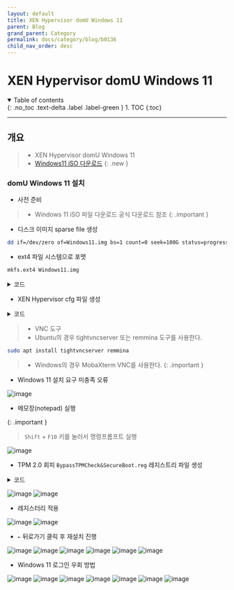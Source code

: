 ```yaml
---
layout: default
title: XEN Hypervisor domU Windows 11
parent: Blog
grand_parent: Category
permalink: docs/category/blog/b0136
child_nav_order: desc
---
```


# XEN Hypervisor domU Windows 11

<details open markdown="block">
  <summary>
    Table of contents
  </summary>
  {: .no_toc .text-delta .label .label-green }
1. TOC
{:toc}
</details>

---

## 개요

> - XEN Hypervisor domU Windows 11
> - [Windows11 iSO 다운로드](https://www.microsoft.com/software-download/windows11)
{: .new }

### domU Windows 11 설치

- 사전 준비

> - Windows 11 iSO 파일 다운로드 공식 다운로드 참조
{: .important }

- 디스크 이미지 sparse file 생성

```bash
dd if=/dev/zero of=Windows11.img bs=1 count=0 seek=100G status=progress
```

- ext4 파일 시스템으로 포맷

```bash
mkfs.ext4 Windows11.img
```

<details markdown="block">
  <summary>
    코드
  </summary>
  {: .text-delta .label .label-green }
  
```bash
/img/Windows11/
└── [100G]  Windows11.img
```

</details>

- XEN Hypervisor cfg 파일 생성

<details markdown="block">
  <summary>
    코드
  </summary>
  {: .text-delta .label .label-green }
  
```bash
# This configures an HVM rather than PV guest
type        = "hvm"

# Guest name
name        = "Windows11"

# Enable Microsoft Hyper-V compatibile paravirtualisation
viridian    = 1

# Initial memory allocation (MB)
memory      = '20480'

# Maximum memory (MB)
maxmem      = '65536'

# Number of VCPUS
cpu         = '4-47'
vcpus       = 44

# Network devices
dhcp        = 'dhcp'
vif         = [ 'bridge=xenbr1' ]

# Disk Devices
disk        = [
                  'file:/img/Windows11/Windows11.img,xvda,rw',
                  'file:/img/Win11_23H2_Korean_x64v2.iso,hdc,rw,cdrom',
              ]

# Boot from disk first, then CD-ROM
boot        = "dc"

# Behaviour
on_poweroff = 'destroy'
on_reboot   = 'restart'
on_crash    = 'coredump-destroy'



# Guest VGA console configuration, either SDL or VNC
#sdl         = 1
vnc         = 1
vnclisten   = '0.0.0.0'
vncpasswd   = 'qwerl1234'
```

</details>

> - VNC 도구
> - Ubuntu의 경우 tightvncserver 또는 remmina 도구를 사용한다.
```bash
sudo apt install tightvncserver remmina
```
> - Windows의 경우 MobaXterm VNC를 사용한다.
{: .important }

- Windows 11 설치 요구 미충족 오류

![image](https://github.com/heaths2/heaths2.github.io/assets/36792594/bb41056a-aea7-4c3b-9a49-7684f383dc1b)

- 메모장(notepad) 실행

{: .important }
> `Shift` + `F10` 키를 눌러서 명령프롬프트 실행

![image](https://github.com/heaths2/heaths2.github.io/assets/36792594/bb9ebd84-0de1-41dc-b1f9-fbae809781ae)

-  TPM 2.0 회피 `BypassTPMCheck&SecureBoot.reg` 레지스트리 파일 생성

<details markdown="block">
  <summary>
    코드
  </summary>
  {: .text-delta .label .label-green }

```
Windows Registry Editor Version 5.00

;; ##########
;; # Windows 11 Setup - Bypass TPM & Secureboot
;; # Author:	St1cky
;; # Website:	https://github.com/St1ckys
;; # BypassTPMCheck&SecureBoot.reg
;; #
;; ##########

[HKEY_LOCAL_MACHINE\SYSTEM\Setup\LabConfig]
"BypassTPMCheck"=dword:00000001
"BypassSecureBootCheck"=dword:00000001
"BypassStorageCheck"=dword:00000001
"BypassRAMCheck"=dword:00000001
"BypassCPUCheck"=dword:00000001
```

</details>

![image](https://github.com/heaths2/heaths2.github.io/assets/36792594/1e57f2e6-a427-4697-89dd-128f89623997)
![image](https://github.com/heaths2/heaths2.github.io/assets/36792594/c9d54197-502e-4ad8-b972-113c3b06f476)

- 레지스터리 적용

![image](https://github.com/heaths2/heaths2.github.io/assets/36792594/cbb57fe6-ddda-4d27-9586-dc15fabac9d7)
![image](https://github.com/heaths2/heaths2.github.io/assets/36792594/91a70c90-dd97-4cae-bae7-d23e715c90fc)

- `←` 뒤로가기 클릭 후 재설치 진행

![image](https://github.com/heaths2/heaths2.github.io/assets/36792594/ebae3359-4527-4309-a19f-bb8daf11f747)
![image](https://github.com/heaths2/heaths2.github.io/assets/36792594/02fa2e8f-bd80-4f6e-8538-530c8702fc05)
![image](https://github.com/heaths2/heaths2.github.io/assets/36792594/acb858e7-b176-4f38-9c5f-20e06bcf8114)
![image](https://github.com/heaths2/heaths2.github.io/assets/36792594/c6bfe4b6-2acb-4923-bfec-12a53160ead2)
![image](https://github.com/heaths2/heaths2.github.io/assets/36792594/208d5b44-dc1c-463a-8a2c-3c74b0b81571)
![image](https://github.com/heaths2/heaths2.github.io/assets/36792594/e5cea73e-738d-44c7-a424-c35dee1e6fef)

- Windows 11 로그인 우회 방법

![image](https://github.com/heaths2/heaths2.github.io/assets/36792594/f444e74e-5b63-4636-ae43-29d2b1f54adb)
![image](https://github.com/heaths2/heaths2.github.io/assets/36792594/c6bfe4b6-2acb-4923-bfec-12a53160ead2)
![image](https://github.com/heaths2/heaths2.github.io/assets/36792594/37b3af27-c411-463c-b661-675fee21e464)
![image](https://github.com/heaths2/heaths2.github.io/assets/36792594/07a6ec47-f30e-4f83-a157-1d6d090bff74)
![image](https://github.com/heaths2/heaths2.github.io/assets/36792594/55998710-c02b-44e6-b435-0371426db968)
![image](https://github.com/heaths2/heaths2.github.io/assets/36792594/09dc1c3d-4a74-4c24-9bab-58f45f440446)
![image](https://github.com/heaths2/heaths2.github.io/assets/36792594/017cba45-9ff9-4d74-9c9f-2ac7209c2eb3)
